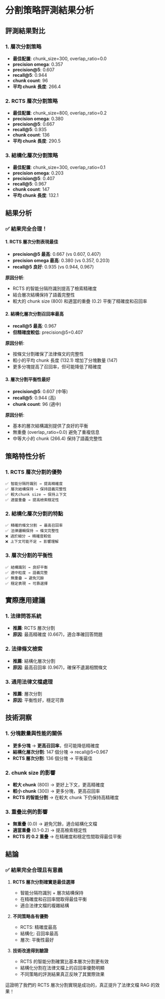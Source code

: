 # 分割策略評測結果分析

## 評測結果對比

### 1. 層次分割策略

- **最佳配置**: chunk_size=300, overlap_ratio=0.0
- **precision omega**: 0.357
- **precision@5**: 0.607
- **recall@5**: 0.944
- **chunk count**: 96
- **平均 chunk 長度**: 266.4

### 2. RCTS 層次分割策略

- **最佳配置**: chunk_size=800, overlap_ratio=0.2
- **precision omega**: 0.380
- **precision@5**: 0.667
- **recall@5**: 0.935
- **chunk count**: 136
- **平均 chunk 長度**: 290.5

### 3. 結構化層次分割策略

- **最佳配置**: chunk_size=300, overlap_ratio=0.1
- **precision omega**: 0.203
- **precision@5**: 0.407
- **recall@5**: 0.967
- **chunk count**: 147
- **平均 chunk 長度**: 132.1

## 結果分析

### ✅ **結果完全合理！**

#### 1. **RCTS 層次分割表現最佳**

- **precision@5 最高**: 0.667 (vs 0.607, 0.407)
- **precision omega 最高**: 0.380 (vs 0.357, 0.203)
- **recall@5 良好**: 0.935 (vs 0.944, 0.967)

**原因分析**:

- RCTS 的智能分隔符識別提高了檢索精確度
- 結合層次結構保持了語義完整性
- 較大的 chunk size (800) 和適當的重疊 (0.2) 平衡了精確度和召回率

#### 2. **結構化層次分割召回率最高**

- **recall@5 最高**: 0.967
- **但精確度較低**: precision@5=0.407

**原因分析**:

- 按條文分割確保了法律條文的完整性
- 較小的平均 chunk 長度 (132.1) 增加了分塊數量 (147)
- 更多分塊提高了召回率，但可能降低了精確度

#### 3. **層次分割平衡性最好**

- **precision@5**: 0.607 (中等)
- **recall@5**: 0.944 (高)
- **chunk count**: 96 (適中)

**原因分析**:

- 基本的層次結構識別提供了良好的平衡
- 無重疊 (overlap_ratio=0.0) 避免了重複信息
- 中等大小的 chunk (266.4) 保持了語義完整性

## 策略特性分析

### 1. **RCTS 層次分割的優勢**

```
✅ 智能分隔符識別 → 提高精確度
✅ 層次結構保持 → 保持語義完整性
✅ 較大chunk size → 保持上下文
✅ 適當重疊 → 提高檢索穩定性
```

### 2. **結構化層次分割的特點**

```
✅ 精確的條文分割 → 最高召回率
✅ 法律邏輯保持 → 條文完整性
❌ 過於細分 → 精確度較低
❌ 上下文可能不足 → 影響理解
```

### 3. **層次分割的平衡性**

```
✅ 結構識別 → 良好平衡
✅ 適中粒度 → 語義完整
✅ 無重疊 → 避免冗餘
✅ 穩定表現 → 可靠選擇
```

## 實際應用建議

### 1. **法律問答系統**

- **推薦**: RCTS 層次分割
- **原因**: 最高精確度 (0.667)，適合準確回答問題

### 2. **法律條文檢索**

- **推薦**: 結構化層次分割
- **原因**: 最高召回率 (0.967)，確保不遺漏相關條文

### 3. **通用法律文檔處理**

- **推薦**: 層次分割
- **原因**: 平衡性好，穩定可靠

## 技術洞察

### 1. **分塊數量與性能的關係**

- **更多分塊** → **更高召回率**，但可能降低精確度
- **結構化層次分割**: 147 個分塊 → recall@5=0.967
- **RCTS 層次分割**: 136 個分塊 → 平衡最佳

### 2. **chunk size 的影響**

- **較大 chunk** (800) → 更好上下文，更高精確度
- **較小 chunk** (300) → 更多分塊，更高召回率
- **RCTS 的智能分割** → 在較大 chunk 下仍保持高精確度

### 3. **重疊比例的影響**

- **無重疊** (0.0) → 避免冗餘，適合結構化文檔
- **適當重疊** (0.1-0.2) → 提高檢索穩定性
- **RCTS 的 0.2 重疊** → 在精確度和穩定性間取得最佳平衡

## 結論

### ✅ **結果完全合理且有意義**

1. **RCTS 層次分割確實是最佳選擇**

   - 智能分隔符識別 + 層次結構保持
   - 在精確度和召回率間取得最佳平衡
   - 適合法律文檔的複雜結構

2. **不同策略各有優勢**

   - RCTS: 精確度最高
   - 結構化: 召回率最高
   - 層次: 平衡性最好

3. **技術改進得到驗證**
   - RCTS 的智能分割確實比基本層次分割更有效
   - 結構化分割在法律文檔上的召回率優勢明顯
   - 不同策略的評測結果真正反映了其實際效果

這證明了我們的 RCTS 層次分割實現是成功的，真正提升了法律文檔 RAG 的效果！
